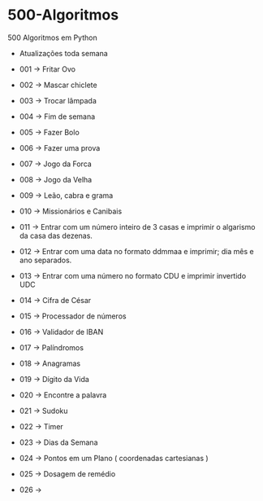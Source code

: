 # 500-Algoritmos
 500 Algoritmos em Python
- Atualizações toda semana

- 001 -> Fritar Ovo
- 002 -> Mascar chiclete
- 003 -> Trocar lâmpada
- 004 -> Fim de semana
- 005 -> Fazer Bolo
- 006 -> Fazer uma prova
- 007 -> Jogo da Forca
- 008 -> Jogo da Velha
- 009 -> Leão, cabra e grama
- 010 -> Missionários e Canibais
- 011 -> Entrar com um número inteiro de 3 casas e imprimir o algarismo da casa das dezenas.
- 012 -> Entrar com uma data no formato ddmmaa e imprimir; dia mês e ano separados.
- 013 -> Entrar com uma número no formato CDU e imprimir invertido UDC
- 014 -> Cifra de César
- 015 -> Processador de números
- 016 -> Validador de IBAN
- 017 -> Palíndromos
- 018 -> Anagramas
- 019 -> Dígito da Vida
- 020 -> Encontre a palavra
- 021 -> Sudoku
- 022 -> Timer
- 023 -> Dias da Semana
- 024 -> Pontos em um Plano ( coordenadas cartesianas )
- 025 -> Dosagem de remédio
- 026 -> 
  

